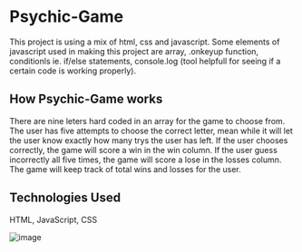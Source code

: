 # Psychic-Game

This project is using a mix of html, css and javascript. Some elements of javascript used in making this project are array, .onkeyup function,
conditionls ie. if/else statements, console.log (tool helpfull for seeing if a certain code is working properly).


## How Psychic-Game works

There are nine leters hard coded in an array for the game to choose from.   The user has five attempts to choose the correct letter, mean while it will let the user know exactly how many trys the user has left.   If the user chooses correctly, the game will score a win in the win column.  If the user guess incorrectly all five times, the game will score a lose in the losses column.  The game will keep track of total wins and losses for the user.


## Technologies Used
HTML,   JavaScript,   CSS

![image](https://user-images.githubusercontent.com/52431116/72577529-1ddaf380-38a1-11ea-97b1-7ddcb379ba13.png)
